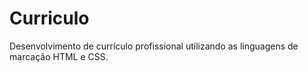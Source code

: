 # Curriculo
Desenvolvimento de currículo profissional utilizando as linguagens de marcação HTML e CSS.
